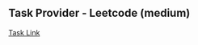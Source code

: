 ## Task Provider - Leetcode (medium)

[Task Link](https://leetcode.com/problems/partition-array-according-to-given-pivot/description/?envType=daily-question&envId=2025-03-03)
